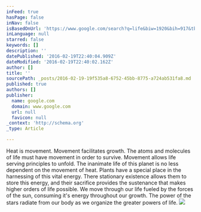 ```yaml
---
inFeed: true
hasPage: false
inNav: false
isBasedOnUrl: 'https://www.google.com/search?q=life&biw=1920&bih=917&tbm=isch&source=lnms&sa=X&ved=0ahUKEwjYtJOawoTLAhVH0WMKHbBgBUEQ_AUIBigB#tbm=isch&q=sun&imgrc=0sx-h7f3D2QV2M%3A'
inLanguage: null
starred: false
keywords: []
description: ''
datePublished: '2016-02-19T22:40:04.909Z'
dateModified: '2016-02-19T22:40:02.162Z'
author: []
title: ''
sourcePath: _posts/2016-02-19-19f535a8-6752-45bb-8775-a724ab531fa8.md
published: true
authors: []
publisher:
  name: google.com
  domain: www.google.com
  url: null
  favicon: null
_context: 'http://schema.org'
_type: Article

---
```

Heat is movement. Movement facilitates growth. The atoms and molecules of life must have movement in order to survive.  Movement allows life serving principles to unfold. The inanimate life of this planet is no less dependent on the movement of heat.  Plants have a special place in the harnessing of this vital energy.  There stationary existence allows them to store this energy, and their sacrifice provides the sustenance that makes higher orders of life possible.  We move through our life fueled by the forces of the sun, consuming it's energy throughout our growth.  The power of the stars radiate from our body as we organize the greater powers of life. ![](http://img15.deviantart.net/2713/i/2010/302/a/4/__sun___by_rmirandinha-d1zkzn2.jpg)